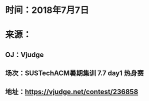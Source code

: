 # 时间：2018年7月7日
# 来源：
## OJ：Vjudge
## 场次：SUSTechACM暑期集训 7.7 day1 热身赛
## 地址：https://vjudge.net/contest/236858